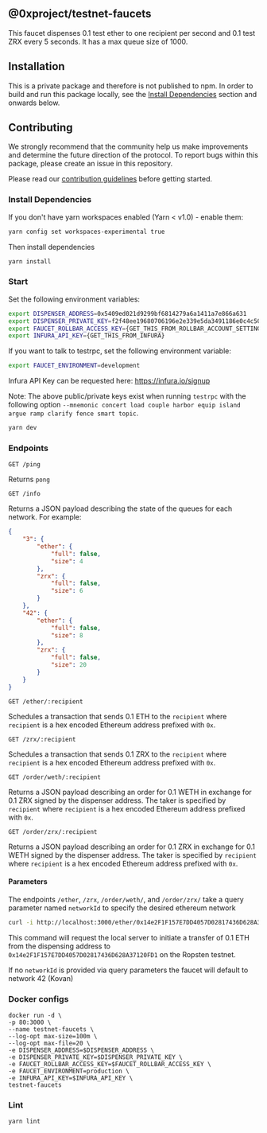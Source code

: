 ## @0xproject/testnet-faucets

This faucet dispenses 0.1 test ether to one recipient per second and 0.1 test ZRX every 5 seconds. It has a max queue size of 1000.

## Installation

This is a private package and therefore is not published to npm. In order to build and run this package locally, see the [Install Dependencies](#Install-Dependencies) section and onwards below.

## Contributing

We strongly recommend that the community help us make improvements and determine the future direction of the protocol. To report bugs within this package, please create an issue in this repository.

Please read our [contribution guidelines](../../CONTRIBUTING.md) before getting started.

### Install Dependencies

If you don't have yarn workspaces enabled (Yarn < v1.0) - enable them:

```bash
yarn config set workspaces-experimental true
```

Then install dependencies

```bash
yarn install
```

### Start

Set the following environment variables:

```bash
export DISPENSER_ADDRESS=0x5409ed021d9299bf6814279a6a1411a7e866a631
export DISPENSER_PRIVATE_KEY=f2f48ee19680706196e2e339e5da3491186e0c4c5030670656b0e0164837257d
export FAUCET_ROLLBAR_ACCESS_KEY={GET_THIS_FROM_ROLLBAR_ACCOUNT_SETTINGS}
export INFURA_API_KEY={GET_THIS_FROM_INFURA}
```

If you want to talk to testrpc, set the following environment variable:

```bash
export FAUCET_ENVIRONMENT=development
```

Infura API Key can be requested here: https://infura.io/signup

Note: The above public/private keys exist when running `testrpc` with the following option `--mnemonic concert load couple harbor equip island argue ramp clarify fence smart topic`.

```bash
yarn dev
```

### Endpoints

`GET /ping`

Returns `pong`

`GET /info`

Returns a JSON payload describing the state of the queues for each network. For example:

```json
{
    "3": {
        "ether": {
            "full": false,
            "size": 4
        },
        "zrx": {
            "full": false,
            "size": 6
        }
    },
    "42": {
        "ether": {
            "full": false,
            "size": 8
        },
        "zrx": {
            "full": false,
            "size": 20
        }
    }
}
```

`GET /ether/:recipient`

Schedules a transaction that sends 0.1 ETH to the `recipient` where `recipient` is a hex encoded Ethereum address prefixed with `0x`.

`GET /zrx/:recipient`

Schedules a transaction that sends 0.1 ZRX to the `recipient` where `recipient` is a hex encoded Ethereum address prefixed with `0x`.

`GET /order/weth/:recipient`

Returns a JSON payload describing an order for 0.1 WETH in exchange for 0.1 ZRX signed by the dispenser address. The taker is specified by `recipient` where `recipient` is a hex encoded Ethereum address prefixed with `0x`.

`GET /order/zrx/:recipient`

Returns a JSON payload describing an order for 0.1 ZRX in exchange for 0.1 WETH signed by the dispenser address. The taker is specified by `recipient` where `recipient` is a hex encoded Ethereum address prefixed with `0x`.

#### Parameters

The endpoints `/ether`, `/zrx`, `/order/weth/`, and `/order/zrx/`  take a query parameter named `networkId` to specify the desired ethereum network

```bash
curl -i http://localhost:3000/ether/0x14e2F1F157E7DD4057D02817436D628A37120FD1\?networkId=3
```

This command will request the local server to initiate a transfer of 0.1 ETH from the dispensing address to `0x14e2F1F157E7DD4057D02817436D628A37120FD1` on the Ropsten testnet.

If no `networkId` is provided via query parameters the faucet will default to network 42 (Kovan)

### Docker configs

```
docker run -d \
-p 80:3000 \
--name testnet-faucets \
--log-opt max-size=100m \
--log-opt max-file=20 \
-e DISPENSER_ADDRESS=$DISPENSER_ADDRESS \
-e DISPENSER_PRIVATE_KEY=$DISPENSER_PRIVATE_KEY \
-e FAUCET_ROLLBAR_ACCESS_KEY=$FAUCET_ROLLBAR_ACCESS_KEY \
-e FAUCET_ENVIRONMENT=production \
-e INFURA_API_KEY=$INFURA_API_KEY \
testnet-faucets
```

### Lint

```bash
yarn lint
```

